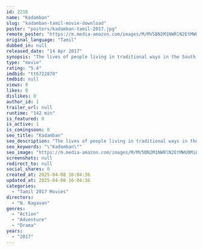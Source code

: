 ```yaml
---
id: 2216
name: "Kadamban"
slug: "kadamban-tamil-movie-download"
poster: "posters/kadamban-tamil-2017.jpg"
remote_poster: "https://m.media-amazon.com/images/M/MV5BN2M1NWRlN2EtMWU0Mi00MzM5LThkODEtMGNjNTI2M2YyZjE0XkEyXkFqcGc@._V1_SX300.jpg"
original_language: "Tamil"
dubbed_in: null
released_date: "14 Apr 2017"
synopsis: "The lives of people living in traditional ways in the South Indian jungle are depicted in this movie."
type: "movie"
rating: "5.4"
imdbid: "tt6722870"
tmdbid: null
views: 0
likes: 0
dislikes: 0
author_id: 1
trailer_url: null
runtime: "142 min"
is_featured: 0
is_active: 1
is_comingsoon: 0
seo_title: "Kadamban"
seo_description: "The lives of people living in traditional ways in the South Indian jungle are depicted in this movie."
seo_keywords: "\"Kadamban\""
seo_image: "https://m.media-amazon.com/images/M/MV5BN2M1NWRlN2EtMWU0Mi00MzM5LThkODEtMGNjNTI2M2YyZjE0XkEyXkFqcGc@._V1_SX300.jpg"
screenshots: null
redirect_to: null
social_shares: 0
created_at: 2025-04-08 16:04:36
updated_at: 2025-04-08 16:04:36
categories:
  - "Tamil 2017 Movies"
directors:
  - "N. Ragavan"
genres:
  - "Action"
  - "Adventure"
  - "Drama"
years:
  - "2017"
---
```

